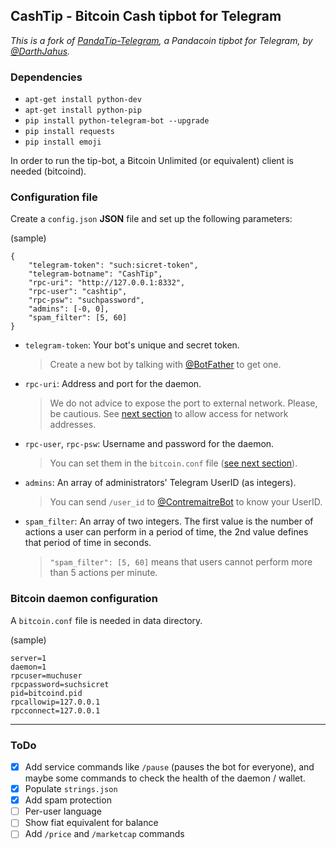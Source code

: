 ## CashTip - Bitcoin Cash tipbot for Telegram
_This is a fork of [PandaTip-Telegram](https://github.com/DarthJahus/PandaTip-Telegram), a Pandacoin tipbot for Telegram, by [@DarthJahus](https://github.com/DarthJahus)._ 

### Dependencies 

* `apt-get install python-dev`
* `apt-get install python-pip`
* `pip install python-telegram-bot --upgrade`
* `pip install requests`
* `pip install emoji`

In order to run the tip-bot, a Bitcoin Unlimited (or equivalent) client is needed (bitcoind). 

### Configuration file

Create a `config.json` **JSON** file and set up the following parameters:

(sample)
 
    {
    	"telegram-token": "such:sicret-token",
    	"telegram-botname": "CashTip",
    	"rpc-uri": "http://127.0.0.1:8332",
    	"rpc-user": "cashtip",
    	"rpc-psw": "suchpassword",
    	"admins": [-0, 0],
    	"spam_filter": [5, 60]
    }

* `telegram-token`: Your bot's unique and secret token.
  > Create a new bot by talking with [@BotFather](https://t.me/BotFather) to get one. 
* `rpc-uri`: Address and port for the daemon.
  > We do not advice to expose the port to external network. Please, be cautious.
  > See [next section](#bitcoin-daemon-configuration) to allow access for network addresses.
* `rpc-user`, `rpc-psw`: Username and password for the daemon.
  > You can set them in the `bitcoin.conf` file ([see next section](#bitcoin-daemon-configuration)).
* `admins`: An array of administrators' Telegram UserID (as integers).
  > You can send `/user_id` to [@ContremaitreBot](https://t.me/ContremaitreBot) to know your UserID.
* `spam_filter`: An array of two integers. The first value is the number of actions a user can perform in a period of time, the 2nd value defines that period of time in seconds.
  > `"spam_filter": [5, 60]` means that users cannot perform more than 5 actions per minute.


### Bitcoin daemon configuration

A `bitcoin.conf` file is needed in data directory.

(sample)

    server=1
    daemon=1
    rpcuser=muchuser
    rpcpassword=suchsicret
    pid=bitcoind.pid
    rpcallowip=127.0.0.1
    rpcconnect=127.0.0.1

---

### ToDo

- [x] Add service commands like `/pause` (pauses the bot for everyone), and maybe some commands to check the health of the daemon / wallet.
- [x] Populate `strings.json`
- [x] Add spam protection
- [ ] Per-user language
- [ ] Show fiat equivalent for balance
- [ ] Add `/price` and `/marketcap` commands
